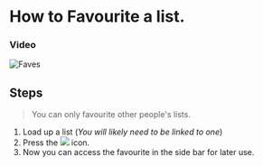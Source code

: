 # How to Favourite a list.

### Video
![Faves](https://i.imgur.com/EVzLaUM.gif)

## Steps

> You can only favourite other people's lists.
1. Load up a list (*You will likely need to be linked to one*)
2. Press the ![](https://i.imgur.com/CdPDBVp.png) icon.
3. Now you can access the favourite in the side bar for later use.
